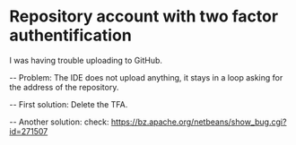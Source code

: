 # Repository account with two factor authentification

I was having trouble uploading to GitHub.

-- Problem:
The IDE does not upload anything, it stays in a loop asking for the address of the repository.

-- First solution:
Delete the TFA.

-- Another solution:
check: https://bz.apache.org/netbeans/show_bug.cgi?id=271507
